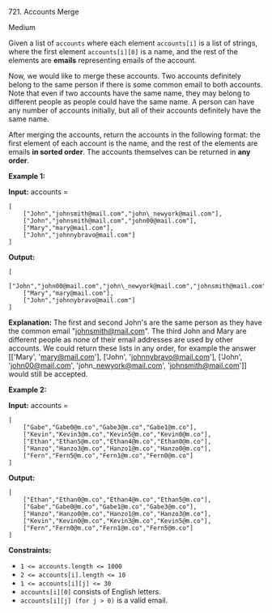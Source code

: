 ﻿721\. Accounts Merge

Medium

Given a list of `accounts` where each element `accounts[i]` is a list of strings, where the first element `accounts[i][0]` is a name, and the rest of the elements are **emails** representing emails of the account.

Now, we would like to merge these accounts. Two accounts definitely belong to the same person if there is some common email to both accounts. Note that even if two accounts have the same name, they may belong to different people as people could have the same name. A person can have any number of accounts initially, but all of their accounts definitely have the same name.

After merging the accounts, return the accounts in the following format: the first element of each account is the name, and the rest of the elements are emails **in sorted order**. The accounts themselves can be returned in **any order**.

**Example 1:**

**Input:** accounts = 
    
    [
        ["John","johnsmith@mail.com","john\_newyork@mail.com"],
        ["John","johnsmith@mail.com","john00@mail.com"],
        ["Mary","mary@mail.com"],
        ["John","johnnybravo@mail.com"]
    ]

**Output:** 

    [
        ["John","john00@mail.com","john\_newyork@mail.com","johnsmith@mail.com"],
        ["Mary","mary@mail.com"],
        ["John","johnnybravo@mail.com"]
    ]

**Explanation:** The first and second John's are the same person as they have the common email "johnsmith@mail.com". The third John and Mary are different people as none of their email addresses are used by other accounts. We could return these lists in any order, for example the answer [['Mary', 'mary@mail.com'], ['John', 'johnnybravo@mail.com'], ['John', 'john00@mail.com', 'john\_newyork@mail.com', 'johnsmith@mail.com']] would still be accepted.

**Example 2:**

**Input:** accounts = 

    [
        ["Gabe","Gabe0@m.co","Gabe3@m.co","Gabe1@m.co"],
        ["Kevin","Kevin3@m.co","Kevin5@m.co","Kevin0@m.co"],
        ["Ethan","Ethan5@m.co","Ethan4@m.co","Ethan0@m.co"],
        ["Hanzo","Hanzo3@m.co","Hanzo1@m.co","Hanzo0@m.co"],
        ["Fern","Fern5@m.co","Fern1@m.co","Fern0@m.co"]
    ]

**Output:** 

    [
        ["Ethan","Ethan0@m.co","Ethan4@m.co","Ethan5@m.co"],
        ["Gabe","Gabe0@m.co","Gabe1@m.co","Gabe3@m.co"],
        ["Hanzo","Hanzo0@m.co","Hanzo1@m.co","Hanzo3@m.co"],
        ["Kevin","Kevin0@m.co","Kevin3@m.co","Kevin5@m.co"],
        ["Fern","Fern0@m.co","Fern1@m.co","Fern5@m.co"]
    ]

**Constraints:**

*   `1 <= accounts.length <= 1000`
*   `2 <= accounts[i].length <= 10`
*   `1 <= accounts[i][j] <= 30`
*   `accounts[i][0]` consists of English letters.
*   `accounts[i][j] (for j > 0)` is a valid email.